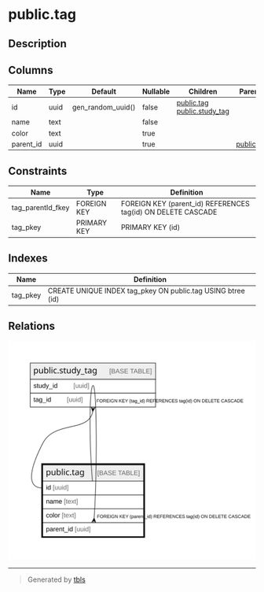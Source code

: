 # public.tag

## Description

## Columns

| Name | Type | Default | Nullable | Children | Parents | Comment |
| ---- | ---- | ------- | -------- | -------- | ------- | ------- |
| id | uuid | gen_random_uuid() | false | [public.tag](public.tag.md) [public.study_tag](public.study_tag.md) |  |  |
| name | text |  | false |  |  |  |
| color | text |  | true |  |  |  |
| parent_id | uuid |  | true |  | [public.tag](public.tag.md) |  |

## Constraints

| Name | Type | Definition |
| ---- | ---- | ---------- |
| tag_parentId_fkey | FOREIGN KEY | FOREIGN KEY (parent_id) REFERENCES tag(id) ON DELETE CASCADE |
| tag_pkey | PRIMARY KEY | PRIMARY KEY (id) |

## Indexes

| Name | Definition |
| ---- | ---------- |
| tag_pkey | CREATE UNIQUE INDEX tag_pkey ON public.tag USING btree (id) |

## Relations

![er](public.tag.svg)

---

> Generated by [tbls](https://github.com/k1LoW/tbls)
